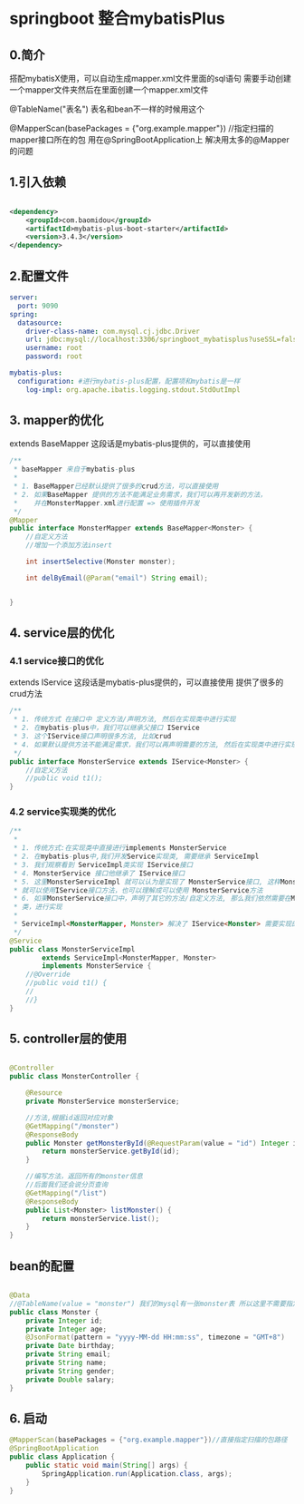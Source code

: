 # springboot 整合mybatisPlus #

## 0.简介 ##

搭配mybatisX使用，可以自动生成mapper.xml文件里面的sql语句
需要手动创建一个mapper文件夹然后在里面创建一个mapper.xml文件

@TableName("表名") 表名和bean不一样的时候用这个

@MapperScan(basePackages = {"org.example.mapper"})
//指定扫描的mapper接口所在的包 用在@SpringBootApplication上 解决用太多的@Mapper的问题

## 1.引入依赖 ##

```xml

<dependency>
    <groupId>com.baomidou</groupId>
    <artifactId>mybatis-plus-boot-starter</artifactId>
    <version>3.4.3</version>
</dependency>
```

## 2.配置文件 ##

```yaml
server:
  port: 9090
spring:
  datasource:
    driver-class-name: com.mysql.cj.jdbc.Driver
    url: jdbc:mysql://localhost:3306/springboot_mybatisplus?useSSL=false&useUnicode=true&characterEncoding=UTF-8
    username: root
    password: root

mybatis-plus:
  configuration: #进行mybatis-plus配置，配置项和mybatis是一样
    log-impl: org.apache.ibatis.logging.stdout.StdOutImpl
```

## 3. mapper的优化 ##

extends BaseMapper<beanName> 这段话是mybatis-plus提供的，可以直接使用

```java
/**
 * baseMapper 来自于mybatis-plus
 *
 * 1. BaseMapper已经默认提供了很多的crud方法，可以直接使用
 * 2. 如果BaseMapper 提供的方法不能满足业务需求，我们可以再开发新的方法，
 *    并在MonsterMapper.xml进行配置 => 使用插件开发
 */
@Mapper
public interface MonsterMapper extends BaseMapper<Monster> {
    //自定义方法
    //增加一个添加方法insert

    int insertSelective(Monster monster);

    int delByEmail(@Param("email") String email);


}
```

## 4. service层的优化 ##

### 4.1 service接口的优化 ###

extends IService<beanName> 这段话是mybatis-plus提供的，可以直接使用
提供了很多的crud方法

```java
/**
 * 1. 传统方式 在接口中 定义方法/声明方法, 然后在实现类中进行实现
 * 2. 在mybatis-plus中，我们可以继承父接口 IService
 * 3. 这个IService接口声明很多方法, 比如crud
 * 4. 如果默认提供方法不能满足需求，我们可以再声明需要的方法, 然后在实现类中进行实现即可
 */
public interface MonsterService extends IService<Monster> {
    //自定义方法
    //public void t1();
}
```

### 4.2 service实现类的优化 ###

```java
/**
 *
 * 1. 传统方式:在实现类中直接进行implements MonsterService
 * 2. 在mybatis-plus中,我们开发Service实现类, 需要继承 ServiceImpl
 * 3. 我们观察看到 ServiceImpl类实现 IService接口
 * 4. MonsterService 接口他继承了 IService接口
 * 5. 这里MonsterServiceImpl 就可以认为是实现了 MonsterService接口, 这样MonsterServiceImpl
 * 就可以使用IService接口方法，也可以理解成可以使用 MonsterService方法
 * 6. 如果MonsterService接口中，声明了其它的方法/自定义方法, 那么我们依然需要在MonsterServiceImpl
 * 类，进行实现
 *
 * ServiceImpl<MonsterMapper, Monster> 解决了 IService<Monster> 需要实现的方法
 */
@Service
public class MonsterServiceImpl
        extends ServiceImpl<MonsterMapper, Monster>
        implements MonsterService {
    //@Override
    //public void t1() {
    //
    //}
}
```

## 5. controller层的使用 ##

```java

@Controller
public class MonsterController {

    @Resource
    private MonsterService monsterService;

    //方法,根据id返回对应对象
    @GetMapping("/monster")
    @ResponseBody
    public Monster getMonsterById(@RequestParam(value = "id") Integer id) {
        return monsterService.getById(id);
    }

    //编写方法，返回所有的monster信息
    //后面我们还会说分页查询
    @GetMapping("/list")
    @ResponseBody
    public List<Monster> listMonster() {
        return monsterService.list();
    }
}
```

## bean的配置 ##

```java

@Data
//@TableName(value = "monster") 我们的mysql有一张monster表 所以这里不需要指定TableName
public class Monster {
    private Integer id;
    private Integer age;
    @JsonFormat(pattern = "yyyy-MM-dd HH:mm:ss", timezone = "GMT+8")
    private Date birthday;
    private String email;
    private String name;
    private String gender;
    private Double salary;
}
```

## 6. 启动 ##
```java
@MapperScan(basePackages = {"org.example.mapper"})//直接指定扫描的包路径
@SpringBootApplication
public class Application {
    public static void main(String[] args) {
        SpringApplication.run(Application.class, args);
    }
}

```